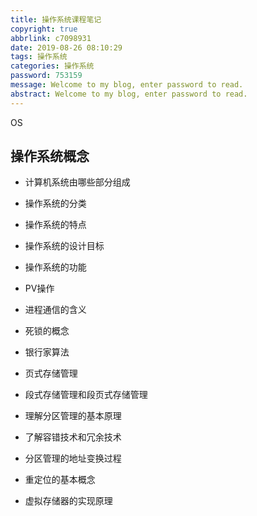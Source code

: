 ```yaml
---
title: 操作系统课程笔记
copyright: true
abbrlink: c7098931
date: 2019-08-26 08:10:29
tags: 操作系统
categories: 操作系统
password: 753159
message: Welcome to my blog, enter password to read.  
abstract: Welcome to my blog, enter password to read.  
---
```

OS
<!--more-->
## 操作系统概念

- 计算机系统由哪些部分组成

- 操作系统的分类

- 操作系统的特点

- 操作系统的设计目标

- 操作系统的功能

- PV操作

- 进程通信的含义

- 死锁的概念

- 银行家算法

- 页式存储管理

- 段式存储管理和段页式存储管理

- 理解分区管理的基本原理

- 了解容错技术和冗余技术

- 分区管理的地址变换过程

- 重定位的基本概念

- 虚拟存储器的实现原理